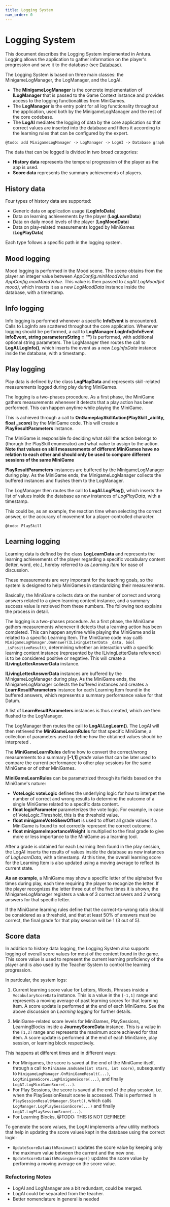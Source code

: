 ```yaml
---
title: Logging System
nav_order: 0
---
```

# Logging System

This document describes the Logging System implemented in Antura.
Logging allows the application to gather information on the player's progression and save it to the database (see [Database](Database.md)).

The Logging System is based on three main classes: the MinigameLogManager, the LogManager, and the LogAI.

- The **MinigameLogManager** is the concrete implementation of **ILogManager** that is passed to the Game Context instance and provides access to the logging functionalities from MiniGames.
- The **LogManager** is the entry point for all log functionality throughout the application, used both by the MinigameLogManager and the rest of the core codebase.
- The **LogAI** mediates the logging of data by the core application so that correct values are inserted into the database and filters it according to the learning rules that can be configured by the expert.

`@todo: add MinigameLogManager -> LogManager -> LogAI -> Database graph`

The data that can be logged is divided in two broad categories:
- **History data** represents the temporal progression of the player as the app is used.
- **Score data** represents the summary achievements of players.

## History data

Four types of history data are supported:
- Generic data on application usage (**LogInfoData**)
- Data on learning achievements by the player (**LogLearnData**)
- Data on daily mood levels of the player (**LogMoodData**)
- Data on play-related measurements logged by MiniGames (**LogPlayData**)

Each type follows a specific path in the logging system.

## Mood logging

Mood logging is performed in the Mood scene.
The scene obtains from the player an integer value between *AppConfig.minMoodValue* and *AppConfig.maxMoodValue*.
This value is then passed to *LogAI.LogMood(int mood)*, which inserts it as a new *LogMoodData* instance inside the database, with a timestamp.

## Info logging

Info logging is performed whenever a specific **InfoEvent** is encountered.
Calls to LogInfo are scattered throughout the core application.
Whenever logging should be performed, a call to **LogManager.LogInfo(InfoEvent infoEvent, string parametersString = "")** is performed, with additional optional string parameters.
The LogManager then routes the call to **LogAI.LogInfo()**, which inserts the event as a new *LogInfoData* instance inside the database, with a timestamp.

## Play logging

Play data is defined by the class **LogPlayData** and represents skill-related measurements logged during play during MiniGames.

The logging is a two-phases procedure.
As a first phase, the MiniGame gathers measurements whenever it detects that a play action has been performed. This can happen anytime while playing the MiniGame.

This is achieved through a call to **OnGameplaySkillAction(PlaySkill _ability, float _score)** by the MiniGame code.
This will create a **PlayResultParameters** instance.

The MiniGame is responsible fo deciding what skill the action belongs to (thorugh the PlaySkill enumerator) and what value to assign to the action.
**Note that values on skill measurements of different MiniGames have no relation to each other and should only be used to compare different sessions of the same MiniGame**

**PlayResultParameters** instances are buffered by the MinigameLogManager during play.
As the MiniGame ends, the MinigameLogManager collects the buffered instances and flushes them to the LogManager.

The LogManager then routes the call to **LogAI.LogPlay()**, which inserts the list of values inside the database as new instances of *LogPlayData*, with a timestamp.

This could be, as an example, the reaction time when selecting the correct answer, or the accuracy of movement for a player-controlled character.

`@todo: PlaySkill`

## Learning logging

Learning data is defined by the class **LogLearnData** and represents the learning achievements of the player regarding a specific vocabulary content (letter, word, etc.), hereby referred to as *Learning Item* for ease of discussion.

These measurements are very important for the teaching goals, so the system is designed to help MiniGames in standardizing their measurements.

Basically, the MiniGame collects data on the number of correct and wrong answers related to a given learning content instance, and a summary success value is retrieved from these numbers.
The following text explains the process in detail.

The logging is a two-phases procedure.
As a first phase, the MiniGame gathers measurements whenever it detects that a learning action has been completed.
This can happen anytime while playing the MiniGame and is related to a specific Learning Item.
The MiniGame code may call5 `MinigameLogManager.OnAnswer(ILivingLetterData _data, bool _isPositiveResult)`, determining whether an interaction with a specific learning content instance (represented by the ILivingLetterData reference) is to be considered positive or negative.
This will create a **ILivingLetterAnswerData** instance.

**ILivingLetterAnswerData** instances are buffered by the MinigameLogManager during play.
As the MiniGame ends, the MinigameLogManager collects the buffered instances and creates a **LearnResultParameters** instance for each Learning Item found in the buffered answers, which represents a summary performance value for that Datum.

A list of **LearnResultParameters** instances is thus created, which are then flushed to the LogManager.

The LogManager then routes the call to **LogAI.LogLearn()**.
The LogAI will then retrieved the **MiniGameLearnRules** for that specific MiniGame, a collection of parameters used to define how the obtained values should be interpreted .

The **MiniGameLearnRules** define how to convert the correct/wrong measurements to a summary **[-1,1]** *grade* value that can be later used to compare the current performance to other play sessions for the same MiniGame or of other MiniGames.

**MiniGameLearnRules** can be parametrized through its fields based on the MiniGame's nature:
- **VoteLogic voteLogic** defines the underlying logic for how to interpet the number of correct and wrong results to determine the outcome of a single MiniGame related to a specific data content.
- **float logicParameter** parameterizes the vote logic. For example, in case of VoteLogic.Threshold, this is the threshold value.
- **float minigameVoteSkewOffset** is used to offset all grade values if a MiniGame is found to not correctly represent the correct outcome.
- **float minigameImportanceWeight** is multiplied to the final grade to give more or less importance to the MiniGame as a learning tool.

After a grade is obtained for each Learning Item found in the play session, the LogAI inserts the results of values inside the database as new instances of *LogLearnData*, with a timestamp.
At this time, the overall learning score for the Learning Item is also updated using a moving average to reflect its current state.

**As an example**, a MiniGame may show a specific letter of the alphabet five times during play, each time requiring the player to recognize the letter.
If the player recognizes the letter three out of the five times it is shown, the MinigameLogManager registers a value of 3 correct answers and 2 wrong answers for that specific letter.

If the MiniGame learning rules define that the correct-to-wrong ratio should be considered as a threshold, and that at least 50% of answers must be correct, the final grade for that play session will be 1 (3 out of 5).

## Score data

In addition to history data logging, the Logging System also supports logging of overall score values for most of the content found in the game.
This score value is used to represent the current learning proficiency of the player and is also used by the Teacher System to control the learning progression.

In particular, the system logs:
1) Current learning score value for Letters, Words, Phrases inside a `VocabularyScoreData` instance. This is a value in the `[-1,1]` range and represents a moving average of past learning scores for that learning item. A score update is performed at the end of each MiniGame. See the above discussion on *Learning logging* for further details.

2) MiniGame-related score levels for MiniGames, PlaySessions, LearningBlocks inside a **JourneyScoreData** instance.
This is a value in the `[1,3]` range and represents the maximum score achieved for that item. A score update is performed at the end of each MiniGame, play session, or learning block respectively.

This happens at different times and in different ways:
- For Minigames, the score is saved at the end of the MiniGame itself, through a call to `MiniGame.EndGame(int stars, int score)`, subsequently to `MinigameLogManager.OnMiniGameResult(...)`,	`LogMinigameScore.LogMinigameScore(...)`, and finally `LogAI.LogMiniGameScore(...)`.
- For Play Sessions, the score is saved at the end of the play session, i.e. when the PlaySessionResult scene is accessed. This is performed in `PlaySessionResultManager.Start()`, which calls `LogManager.LogPlaySessionScore(...)` and finally `LogAI.LogPlaySessionScore(...)`.
- For Learning Blocks, @TODO: THIS IS NOT DEFINED!!

To generate the score values, the LogAI implements a few utility methods that help in updating the score values kept in the database using the correct logic:

- `UpdateScoreDataWithMaximum()` updates the score value by keeping only the maximum value between the current and the new one.
- `UpdateScoreDataWithMovingAverage()` updates the score value by performing a moving average on the score value.

### Refactoring Notes

- LogAI and LogManager are a bit redundant, could be merged.
- LogAI could be separated from the teacher.
- Better nomenclature in general is needed
